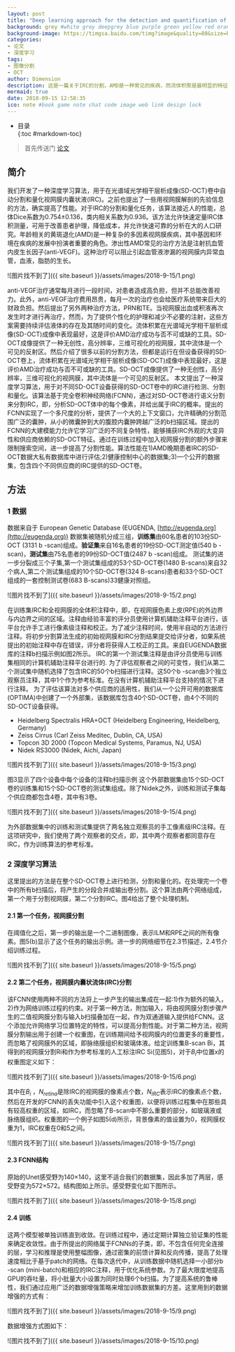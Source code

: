 ```yaml
---
layout: post
title: "Deep learning approach for the detection and quantification of intraretinal cystoid fluid in multivendor optical coherence tomography"
background: grey #white grey deepgrey blue purple green yellow red orange
background-image: https://timgsa.baidu.com/timg?image&quality=80&size=b9999_10000&sec=1537621174&di=a0cfa523bb26e6e3f9529b829cc54f0c&imgtype=jpg&er=1&src=http%3A%2F%2Fimg5q.duitang.com%2Fuploads%2Fitem%2F201504%2F29%2F20150429093823_5jv3K.thumb.700_0.jpeg
categories:
- 论文
- 深度学习
tags:
- 图像分割
- OCT
author: Dimension
description: 这是一篇关于IRC的分割，AMD是一种常见的疾病，而流体积聚是最明显的特征，通过检测流体的变化可以有效诊断。本片主要对视网膜内囊状流体进行分割，分为两个阶段，先分割出视网膜，然后在分割IRC。
mermaid: true
date: 2018-09-15 12:58:35
ico: note #book game note chat code image web link design lock
---
```


* 目录   
{:toc #markdown-toc}

>首先传送门 [论文](https://www.osapublishing.org/DirectPDFAccess/A5496432-FB20-B17F-21EFB7C0D1C5D190_383190/boe-9-4-1545.pdf?da=1&id=383190&seq=0&mobile=no)

## 简介
我们开发了一种深度学习算法，用于在光谱域光学相干层析成像(SD-OCT)卷中自动分割和量化视网膜内囊状液(IRC)。之前也提出了一些用视网膜解剖的先验信息的方法，确实提高了性能。对于IRC的分割和量化任务，该算法接近人的性能，总体Dice系数为0.754±0.136，类内相关系数为0.936。该方法允许快速定量IRC体积测量，可用于改善患者护理，降低成本，并允许快速可靠的分析在大的人口研究。年龄相关的黄斑退化(AMD)是一种复杂的多因素视网膜疾病，其中基因和环境在疾病的发展中扮演者重要的角色。渗出性AMD常见的治疗方法是注射抗血管内皮生长因子(anti-VEGF)。这种治疗可以阻止引起血管液渗漏的视网膜内异常血管，血液，脂肪的生长。

![图片找不到了]({{ site.baseurl }}/assets/images/2018-9-15/1.png)

anti-VEGF治疗通常每月进行一段时间，对患者造成高负担，但并不总能改善视力。此外，anti-VEGF治疗费用昂贵，每月一次的治疗也会给医疗系统带来巨大的财政负担。然后提出了另外两种治疗方法，PRN和TE。当视网膜出血或积液再次发生时才进行再治疗，然而，为了提供个性化的护理和减少不必要的注射，这些方案需要持续评估液体的存在及其随时间的变化。流体积累在光谱域光学相干层析成像(SD-OCT)成像中表现最好，这是评价AMD治疗成功与否不可或缺的工具。SD-OCT成像提供了一种无创性，高分辨率，三维可视化的视网膜，其中流体是一个可见的反射区。然后介绍了很多以前的分割方法，但都是运行在但设备获得的SD-OCT卷上，流体积累在光谱域光学相干层析成像(SD-OCT)成像中表现最好，这是评价AMD治疗成功与否不可或缺的工具。SD-OCT成像提供了一种无创性，高分辨率，三维可视化的视网膜，其中流体是一个可见的反射区。
本文提出了一种深度学习算法，用于对不同SD-OCT设备获得的SD-OCT卷中的IRC进行检测、分割和量化。该算法基于完全卷积神经网络(FCNN)，通过对SD-OCT卷进行语义分割来分割IRC，即，分析SD-OCT体中的每个像素，并给出属于IRC的概率。提出的FCNN实现了一个多尺度的分析，提供了一个大的上下文窗口，允许精确的分割范围广泛的囊肿，从小的微囊肿到大的腹腔内囊肿跨越广泛的b扫描区域。提出的FCNN的大建模能力允许它学习广泛的不同复杂特性，能够捕获IRC外观的大变异性和供应商依赖的SD-OCT特征。通过在训练过程中加入视网膜分割的额外步骤来限制搜索空间，进一步提高了分割性能。算法性能在1)AMD晚期患者IRC的SD-OCT数据大私有数据库中进行评估;2)健康控制中心的数据集;3)一个公开的数据集，包含四个不同供应商的IRC提供的SD-OCT卷。

## 方法
### 1 数据
数据来自于 European Genetic Database (EUGENDA, [http://eugenda.org](http://eugenda.org))
数据集被随机分成三组，**训练集**由60名患者的103份SD-OCT (3131 b -scan)组成。**验证集**来自16名患者的19份SD-OCT测定值(540 b -scan)，**测试集**由75名患者的99份SD-OCT值(2487 b -scan)组成。
测试集的进一步分裂成三个子集,第一个测试集组成的53个SD-OCT卷(1480 B-scans)来自32个病人,第二个测试集组成的10个SD-OCT卷(324 B-scans)患者和33个SD-OCT组成的一套控制测试卷(683 B-scans)33健康对照组。

![图片找不到了]({{ site.baseurl }}/assets/images/2018-9-15/2.png)

在训练集IRC和全视网膜的全体积注释中，即，在视网膜色素上皮(RPE)的外边界与内边界之间的区域。注释由经验丰富的评分员使用计算机辅助注释平台进行，该平台允许手工进行像素级注释和校正。为了减少注释时间，使用半自动的方法进行注释。将初步分割算法生成的初始视网膜和IRC分割结果提交给评分者，如果系统提出的初始注释中存在错误，评分者将获得人工校正的工具。来自EUGENDA数据库的注释b扫描示例如图2所示。
IRC的第一个测试集注释是由评分员使用与训练集相同的计算机辅助注释平台进行的.
为了评估观察者之间的可变性，我们从第二个测试集中随机选择了包含IRC的50个b扫描进行注释。这50个b -scan由3个独立观察员注释，其中1个作为参考标准。在没有计算机辅助注释平台支持的情况下进行注释。
为了评估该算法对多个供应商的适用性，我们从一个公开可用的数据库(OPTIMA)中创建了一个外部集，该数据库包含40个SD-OCT卷，由4个不同的SD-OCT设备获得。
*  Heidelberg Spectralis HRA+OCT (Heidelberg Engineering, Heidelberg, Germany)
* Zeiss Cirrus (Carl Zeiss Meditec, Dublin, CA, USA)
* Topcon 3D 2000 (Topcon Medical Systems, Paramus, NJ, USA)
* Nidek RS3000 (Nidek, Aichi, Japan)

![图片找不到了]({{ site.baseurl }}/assets/images/2018-9-15/3.png)

图3显示了四个设备中每个设备的注释b扫描示例
这个外部数据集由15个SD-OCT卷的训练集和15个SD-OCT卷的测试集组成。除了Nidek之外，训练和测试子集每个供应商都包含4卷，其中有3卷。

![图片找不到了]({{ site.baseurl }}/assets/images/2018-9-15/4.png)

为外部数据集中的训练和测试集提供了两名独立观察员的手工像素级IRC注释。在这项研究中，我们使用了两个观察者的交点，即，其中两个观察者都同意存在IRC，作为训练算法的参考标准。

### 2 深度学习算法
这里提出的方法是在整个SD-OCT卷上进行检测，分割和量化的。在处理完一个卷中的所有b扫描后，将产生的分段合并成输出卷分割。这个算法由两个网络组成，第一个用于分割视网膜，第二个分割IRC。图4给出了整个处理机制。

#### 2.1 第一个任务，视网膜分割
在阈值化之后，第一步的输出是一个二进制图像，表示ILM和RPE之间的所有像素。图5(b)显示了这个任务的输出示例。进一步的网络细节在2.3节描述，2.4节介绍训练过程。

![图片找不到了]({{ site.baseurl }}/assets/images/2018-9-15/5.png)

#### 2.2 第二个任务，视网膜内囊状流体(IRC)分割
该FCNN使用两种不同的方法将上一步产生的输出集成在一起:1)作为额外的输入，2)作为网络训练过程的约束。对于第一种方法，附加输入，将由视网膜分割步骤产生的二值视网膜分割与输入b扫描叠加在一起，作为双通道输入提供给FCNN。这个添加允许网络学习位置特定的特性，可以提高分割性能。对于第二种方法，视网膜分割输出用于创建一个权重图，在训练期间给予视网膜内的位置更多的重要性，而忽略了视网膜外的区域，即脉络膜组织和玻璃体液。给定训练集B-scan Bi，其得到的视网膜分割Ri和作为参考标准的人工标注IRC Si(见图5)，对于$B_i$中位置x的权重图定义如下：

![图片找不到了]({{ site.baseurl }}/assets/images/2018-9-15/6.png)

其中在$B_i$ ，$N_{retina}$是除IRC的视网膜的像素点个数，$N_{IRC}$表示IRC的像素点个数，然后在开发的FCNN的丢失功能中引入这个权重图，以便将训练过程集中在那些具有较高权重的区域，如IRC，而忽略了B-scan中不那么重要的部分，如玻璃液或脉络膜组织。权重图的一个例子如图5(d)所示，背景像素的值设置为0，视网膜权重为1，IRC权重在0和5之间。

![图片找不到了]({{ site.baseurl }}/assets/images/2018-9-15/7.png)

#### 2.3 FCNN结构
原始的Unet感受野为140×140，这里不适合我们的数据集，因此多加了两层，感受野变为572×572。结构图如上所示。感受野变化如下图所示。

![图片找不到了]({{ site.baseurl }}/assets/images/2018-9-15/8.png)

#### 2.4 训练
这两个模型被单独训练直到收敛。在训练过程中，通过定期计算独立验证集的性能来确定收敛性。由于所提出的网络属于FCNNs的子类，即，不包含任何完全连接的层，学习和推理是使用整幅图像，通过密集的前馈计算和反向传播，提高了处理速度相比于基于patch的网络。在每次迭代中，从训练数据中随机选择一小部分b -scan (mini-batch)和相应的IRC注释，用于优化系统参数。为了最大限度地提高GPU的吞吐量，将小批量大小设置为同时处理6个b扫描。为了提高系统的鲁棒性，我们通过应用广泛的数据增强策略来增加训练数据集的方差。这里用到的数据增强的方式有：

![图片找不到了]({{ site.baseurl }}/assets/images/2018-9-15/9.png)

数据增强方式图如下：

![图片找不到了]({{ site.baseurl }}/assets/images/2018-9-15/10.png)

